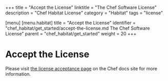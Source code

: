 +++
title = "Accept the License"
linktitle = "The Chef Software License"
description = "Chef Habitat License"
category = "Habitat"
tags = "license"

[menu]
  [menu.habitat]
    title = "Accept the License"
    identifier = "chef_habitat/get_started/accept-the-license.md The Chef Software License"
    parent = "chef_habitat/get_started"
    weight = 20
+++

# <a name="accept-the-license" id="accept-the-license" data-magellan-target="accept-the-license">Accept the License</a>

Please visit <a href="https://docs.chef.io/chef_license_accept.html">the license acceptance page</a> on the Chef docs site for more information.

